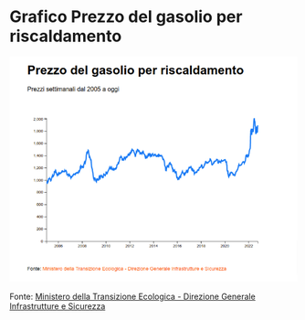 # Grafico Prezzo del gasolio per riscaldamento

![Grafico Prezzo del gasolio per riscaldamento](https://raw.githubusercontent.com/CapMar00/d3js-line-chart/main/img/Prezzo-gasolio-riscaldamento.png)

Fonte: [Ministero della Transizione Ecologica - Direzione Generale Infrastrutture e Sicurezza](https://dgsaie.mise.gov.it/open-data)
